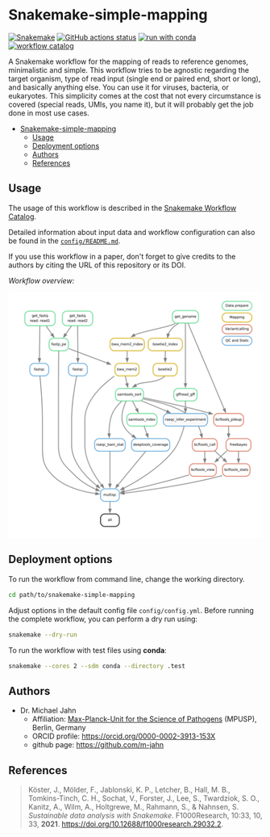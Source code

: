 # Snakemake-simple-mapping

[![Snakemake](https://img.shields.io/badge/snakemake-≥8.0.0-brightgreen.svg)](https://snakemake.github.io)
[![GitHub actions status](https://github.com/MPUSP/snakemake-simple-mapping/actions/workflows/main.yml/badge.svg?branch=main)](https://github.com/MPUSP/snakemake-simple-mapping/actions/workflows/main.yml)
[![run with conda](http://img.shields.io/badge/run%20with-conda-3EB049?labelColor=000000&logo=anaconda)](https://docs.conda.io/en/latest/)
[![workflow catalog](https://img.shields.io/badge/Snakemake%20workflow%20catalog-darkgreen)](https://snakemake.github.io/snakemake-workflow-catalog/docs/workflows/MPUSP/snakemake-simple-mapping)

A Snakemake workflow for the mapping of reads to reference genomes, minimalistic and simple.
This workflow tries to be agnostic regarding the target organism, type of read input (single end or paired end, short or long), and basically anything else. You can use it for viruses, bacteria, or eukaryotes.
This simplicity comes at the cost that not every circumstance is covered (special reads, UMIs, you name it), but it will probably get the job done in most use cases.

- [Snakemake-simple-mapping](#snakemake-simple-mapping)
  - [Usage](#usage)
  - [Deployment options](#deployment-options)
  - [Authors](#authors)
  - [References](#references)

## Usage

The usage of this workflow is described in the [Snakemake Workflow Catalog](https://snakemake.github.io/snakemake-workflow-catalog/docs/workflows/MPUSP/snakemake-simple-mapping).

Detailed information about input data and workflow configuration can also be found in the [`config/README.md`](config/README.md).

If you use this workflow in a paper, don't forget to give credits to the authors by citing the URL of this repository or its DOI.

_Workflow overview:_

<!-- include overview-->
<img src="resources/images/dag.png" align="center" />

## Deployment options

To run the workflow from command line, change the working directory.

```bash
cd path/to/snakemake-simple-mapping
```

Adjust options in the default config file `config/config.yml`.
Before running the complete workflow, you can perform a dry run using:

```bash
snakemake --dry-run
```

To run the workflow with test files using **conda**:

```bash
snakemake --cores 2 --sdm conda --directory .test
```

## Authors

- Dr. Michael Jahn
  - Affiliation: [Max-Planck-Unit for the Science of Pathogens](https://www.mpusp.mpg.de/) (MPUSP), Berlin, Germany
  - ORCID profile: https://orcid.org/0000-0002-3913-153X
  - github page: https://github.com/m-jahn

## References

> Köster, J., Mölder, F., Jablonski, K. P., Letcher, B., Hall, M. B., Tomkins-Tinch, C. H., Sochat, V., Forster, J., Lee, S., Twardziok, S. O., Kanitz, A., Wilm, A., Holtgrewe, M., Rahmann, S., & Nahnsen, S. _Sustainable data analysis with Snakemake_. F1000Research, 10:33, 10, 33, **2021**. https://doi.org/10.12688/f1000research.29032.2.
